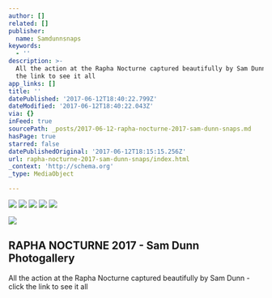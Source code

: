 ```yaml
---
author: []
related: []
publisher:
  name: Samdunnsnaps
keywords:
  - ''
description: >-
  All the action at the Rapha Nocturne captured beautifully by Sam Dunn - click
  the link to see it all
app_links: []
title: ''
datePublished: '2017-06-12T18:40:22.799Z'
dateModified: '2017-06-12T18:40:22.043Z'
via: {}
inFeed: true
sourcePath: _posts/2017-06-12-rapha-nocturne-2017-sam-dunn-snaps.md
hasPage: true
starred: false
datePublishedOriginal: '2017-06-12T18:15:15.256Z'
url: rapha-nocturne-2017-sam-dunn-snaps/index.html
_context: 'http://schema.org'
_type: MediaObject

---
```

![](https://the-grid-user-content.s3-us-west-2.amazonaws.com/8f55555a-4c33-4760-8cf3-c5ee3659c856.jpg)
![](https://the-grid-user-content.s3-us-west-2.amazonaws.com/2098a170-38be-49ee-8f2b-d7fb4a62efe2.jpg)
![](https://the-grid-user-content.s3-us-west-2.amazonaws.com/27c5cb93-a02f-403a-88bc-137ff212dd57.jpg)
![](https://the-grid-user-content.s3-us-west-2.amazonaws.com/267e36d2-76b0-4c9d-940c-7dc64ef4395b.jpg)
![](https://the-grid-user-content.s3-us-west-2.amazonaws.com/9b67d8c5-e1ba-4c26-8ed6-3eeb419ede6a.jpg)

<article style=""><img src="https://s3-us-west-2.amazonaws.com/the-grid-img/p/bbe27873a5cac27fb28f3f52ed922a7dfecd5737.jpg" /><h1>RAPHA NOCTURNE 2017 - Sam Dunn Photogallery</h1></article>

All the action at the Rapha Nocturne captured beautifully by Sam Dunn - click the link to see it all